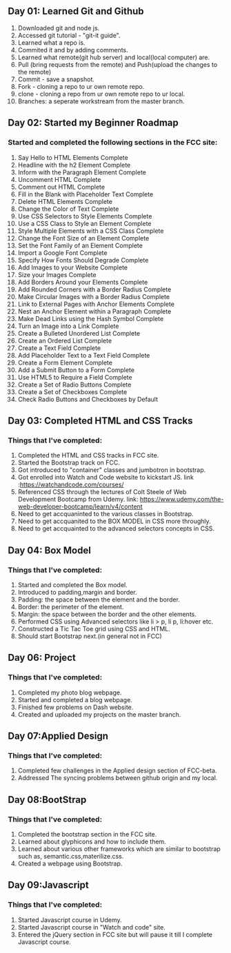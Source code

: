 ## Day 01: Learned Git and Github

1. Downloaded git and node js.
2. Accessed git tutorial - "git-it guide".
3. Learned what a repo is.
4. Commited it and by adding comments.
5. Learned what remote(git hub server) and local(local computer) are.
6. Pull (bring requests from the remote) and Push(upload the changes to the remote)
7. Commit - save a snapshot.
8. Fork - cloning a repo to ur own remote repo.
9. clone - cloning a repo from ur own remote repo to ur local.
10. Branches: a seperate workstream from the master branch.

## Day 02: Started my Beginner Roadmap

### Started and completed the following sections in the FCC site:
1. Say Hello to HTML Elements Complete
2. Headline with the h2 Element Complete
3. Inform with the Paragraph Element Complete
4. Uncomment HTML Complete
5. Comment out HTML Complete
6. Fill in the Blank with Placeholder Text Complete
7. Delete HTML Elements Complete
8. Change the Color of Text Complete
9. Use CSS Selectors to Style Elements Complete
10. Use a CSS Class to Style an Element Complete
11. Style Multiple Elements with a CSS Class Complete
12. Change the Font Size of an Element Complete
13. Set the Font Family of an Element Complete
14. Import a Google Font Complete
15. Specify How Fonts Should Degrade Complete
16. Add Images to your Website Complete
17. Size your Images Complete
18. Add Borders Around your Elements Complete
19. Add Rounded Corners with a Border Radius Complete
20. Make Circular Images with a Border Radius Complete
21. Link to External Pages with Anchor Elements Complete
22. Nest an Anchor Element within a Paragraph Complete
23. Make Dead Links using the Hash Symbol Complete
24. Turn an Image into a Link Complete
25. Create a Bulleted Unordered List Complete
26. Create an Ordered List Complete
27. Create a Text Field Complete
28. Add Placeholder Text to a Text Field Complete
29. Create a Form Element Complete
30. Add a Submit Button to a Form Complete
31. Use HTML5 to Require a Field Complete
32. Create a Set of Radio Buttons Complete
33. Create a Set of Checkboxes Complete
34. Check Radio Buttons and Checkboxes by Default

## Day 03: Completed HTML and CSS Tracks

### Things that I've completed:
1. Completed the HTML and CSS tracks in FCC site.
2. Started the Bootstrap track on FCC.
3. Got introduced to "container" classes and jumbotron in bootstrap.
4. Got enrolled into Watch and Code website to kickstart JS. link :https://watchandcode.com/courses/
5. Referenced CSS through the lectures of Colt Steele of Web Development Bootcamp from Udemy. link: https://www.udemy.com/the-web-developer-bootcamp/learn/v4/content
6. Need to get accquaninted to the various classes in Bootstrap.
7. Need to get accquanited to the BOX MODEL in CSS more throughly.
8. Need to get accquainted to the advanced selectors concepts in CSS.

## Day 04: Box Model

### Things that I've completed:
1. Started and completed the Box model.
2. Introduced to padding,margin and border.
3. Padding: the space between the element and the border.
4. Border: the perimeter of the element.
5. Margin: the space between the border and the other elements.
6. Performed CSS using Advanced selectors like li > p, li p, li:hover etc.
7. Constructed a Tic Tac Toe grid using CSS and HTML.
8. Should start Bootstrap next.(in general not in FCC)

## Day 06: Project

### Things that I've completed:
1. Completed my photo blog webpage.
2. Started and completed a blog webpage.
3. Finished few problems on Dash website.
4. Created and uploaded my projects on the master branch.

## Day 07:Applied Design

### Things that I've completed:
1. Completed few challenges in the Applied design section of FCC-beta.
2. Addressed The syncing problems  between github origin and my local.

## Day 08:BootStrap

### Things that I've completed:
1. Completed the bootstrap section in the FCC site.
2. Learned about glyphicons and how to include them.
3. Learned about various other frameworks which are similar to bootstrap such as, semantic.css,materilize.css.
4. Created a webpage using Bootstrap.

## Day 09:Javascript

### Things that I've completed:
1. Started Javascript course in Udemy.
2. Started Javascript course in "Watch and code" site.
3. Entered the jQuery section in FCC site but will pause it till I complete Javascript course.
